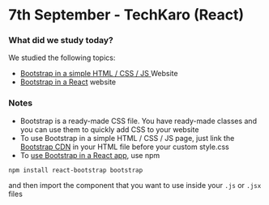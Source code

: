 # 7th September - TechKaro (React)

### What did we study today?
We studied the following topics:
- [Bootstrap in a simple HTML / CSS / JS ](https://getbootstrap.com/) Website
- [Bootstrap in a React](https://react-bootstrap.github.io) website


### Notes
- Bootstrap is a ready-made CSS file. You have ready-made classes and you can use them to quickly add CSS to your website
- To use Bootstrap in a simple HTML / CSS / JS page, just link the [Bootstrap CDN](https://getbootstrap.com/docs/4.3/getting-started/introduction/) in your HTML file before your custom style.css
- To [use Bootstrap in a React app](https://react-bootstrap.github.io/getting-started/introduction), use npm
```
npm install react-bootstrap bootstrap
```
and then import the component that you want to use inside your `.js` or `.jsx` files